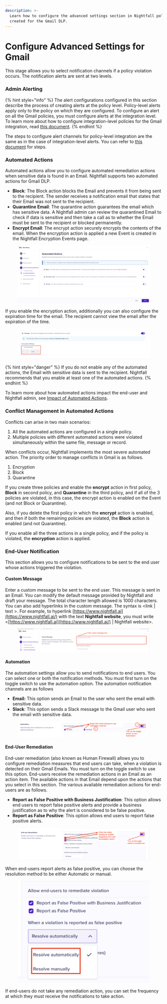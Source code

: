 ```yaml
---
description: >-
  Learn how to configure the advanced settings section in Nightfall policies
  created for the Gmail DLP.
---
```


# Configure Advanced Settings for Gmail

This stage allows you to select notification channels if a policy violation occurs. The notification alerts are sent at two levels.

### Admin Alerting <a href="#admin-alerting" id="admin-alerting"></a>

{% hint style="info" %}
The alert configurations configured in this section describe the process of creating alerts at the policy level. Policy-level alerts apply only to the policy on which they are configured. To configure an alert on all the Gmail policies, you must configure alerts at the integration level. To learn more about how to configure integration-level policies for the Gmail integration, read [this document](https://help.nightfall.ai/nightfall-ai/gmail-dlp/configuring-integration-alerts).
{% endhint %}

The steps to configure alert channels for policy-level integration are the same as in the case of integration-level alerts. You can refer to [this document](https://help.nightfall.ai/nightfall-ai/gmail-dlp/configuring-integration-alerts#configure-alerts-at-the-integration-level) for steps.&#x20;

### Automated Actions

Automated actions allow you to configure automated remediation actions when sensitive data is found in an Email. Nightfall supports two automated actions for Gmail DLP.&#x20;

* **Block**: The Block action blocks the Email and prevents it from being sent to the recipient. The sender receives a notification email that states that their Email was not sent to the recipient.&#x20;
* **Quarantine Email**: The quarantine action guarantees the email which has sensitive data. A Nightfall admin can review the quarantined Email to check if data is sensitive and then take a call as to whether the Email must be sent to the recipient or blocked permanently.&#x20;
* **Encrypt Email**: The encrypt action securely encrypts the contents of the email. When the encryption action is applied a new Event is created in the Nightfall Encryption Events page.&#x20;

<figure><img src="../../.gitbook/assets/image (1144).png" alt=""><figcaption></figcaption></figure>

If you enable the encryption action, additionally you can also configure the expiration time for the email. The recipient cannot view the email after the expiration of the time.&#x20;

<figure><img src="../../.gitbook/assets/image (1145).png" alt=""><figcaption></figcaption></figure>

{% hint style="danger" %}
If you do not enable any of the automated actions, the Email with sensitive data is sent to the recipient. Nightfall recommends that you enable at least one of the automated actions. &#x20;
{% endhint %}

To learn more about how automated actions impact the end-user and Nightfall admin, see [Impact of Automated Actions](../remediation.md).

### Conflict Management in Automated Actions

Conflicts can arise in two main scenarios:

1. All the automated actions are configured in a single policy.
2. Multiple policies with different automated actions were violated simultaneously within the same file, message or record.&#x20;

When conflicts occur, Nightfall implements the most severe automated action. The priority order to manage conflicts in Gmail is as follows.

1. Encryption
2. Block&#x20;
3. Quarantine

If you create three policies and enable the **encrypt** action in first policy, **Block** in second policy, and **Quarantine** in the third policy, and if all of the 3 policies are violated, in this case, the encrypt action is enabled on the Event (and not Block or Quarantine).&#x20;

Also, if you delete the first policy in which the **encrypt** action is enabled, and then if both the remaining policies are violated, the **Block** action is enabled (and not Quarantine).

If you enable all the three actions in a single policy, and if the policy is violated, the **encryption** action is applied.&#x20;

### End-User Notification <a href="#end-user-notification" id="end-user-notification"></a>

This section allows you to configure notifications to be sent to the end user whose actions triggered the violation.

#### Custom Message <a href="#custom-message" id="custom-message"></a>

Enter a custom message to be sent to the end user. This message is sent in an Email. You can modify the default message provided by Nightfall and draft your message. The total character length allowed is 1000 characters. You can also add hyperlinks in the custom message. The syntax is \<link | text >. For example, to hyperlink [https://www.nightfall.ai](https://www.nightfall.ai/) with the text **Nightfall website**, you must write \
<[https://www.nightfall.ai](https://www.nightfall.ai/) | Nightfall website>.

<figure><img src="../../.gitbook/assets/image (852).png" alt=""><figcaption></figcaption></figure>

#### Automation <a href="#automation" id="automation"></a>

The automation settings allow you to send notifications to end users. You can select one or both the notification methods. You must first turn on the toggle switch to use the automation option. The automation notification channels are as follows&#x20;

* **Email:** This option sends an Email to the user who sent the email with sensitive data.&#x20;
* **Slack**: This option sends a Slack message to the Gmail user who sent the email with sensitive data.

<figure><img src="../../.gitbook/assets/image (855).png" alt=""><figcaption></figcaption></figure>

#### End-User Remediation <a href="#end-user-remediation" id="end-user-remediation"></a>

End-user remediation (also known as Human Firewall) allows you to configure remediation measures that end users can take, when a violation is detected on their Gmail Emails. You must turn on the toggle switch to use this option. End-users receive the remediation actions in an Email as an action item. The available actions in that Email depend upon the actions that you select in this section. The various available remediation actions for end-users are as follows.

* **Report as False Positive with Business Justification**: This option allows end users to report false positive alerts and provide a business justification as to why the alert is considered to be false positive.
* **Report as False Positive**: This option allows end users to report false positive alerts.

<figure><img src="../../.gitbook/assets/image (859).png" alt=""><figcaption></figcaption></figure>

When end-users report alerts as false positive, you can choose the resolution method to be either Automatic or manual.&#x20;

<figure><img src="../../.gitbook/assets/image (860).png" alt="" width="563"><figcaption></figcaption></figure>

If end-users do not take any remediation action, you can set the frequency at which they must receive the notifications to take action.
